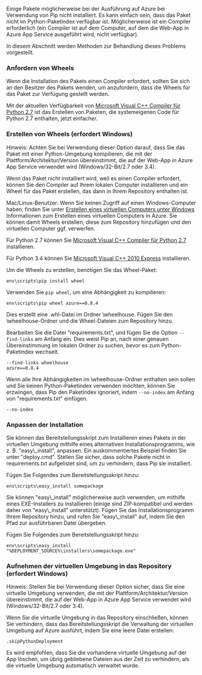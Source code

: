 Einige Pakete möglicherweise bei der Ausführung auf Azure bei Verwendung von Pip nicht installiert. Es kann einfach sein, dass das Paket nicht im Python-Paketindex verfügbar ist. Möglicherweise ist ein Compiler erforderlich (ein Compiler ist auf dem Computer, auf dem die Web-App in Azure App Service ausgeführt wird, nicht verfügbar).

In diesem Abschnitt werden Methoden zur Behandlung dieses Problems vorgestellt.

### Anfordern von Wheels

Wenn die Installation des Pakets einen Compiler erfordert, sollten Sie sich an den Besitzer des Pakets wenden, um anzufordern, dass die Wheels für das Paket zur Verfügung gestellt werden.

Mit der aktuellen Verfügbarkeit von [Microsoft Visual C++ Compiler für Python 2.7][] ist das Erstellen von Paketen, die systemeigenen Code für Python 2.7 enthalten, jetzt einfacher.

### Erstellen von Wheels (erfordert Windows)

Hinweis: Achten Sie bei Verwendung dieser Option darauf, dass Sie das Paket mit einer Python-Umgebung kompilieren, die mit der Plattform/Architektur/Version übereinstimmt, die auf der Web-App in Azure App Service verwendet wird (Windows/32-Bit/2.7 oder 3.4).

Wenn das Paket nicht installiert wird, weil es einen Compiler erfordert, können Sie den Compiler auf Ihrem lokalen Computer installieren und ein Wheel für das Paket erstellen, das dann in Ihrem Repository enthalten ist.

Mac/Linux-Benutzer: Wenn Sie keinen Zugriff auf einen Windows-Computer haben, finden Sie unter [Erstellen eines virtuellen Computers unter Windows][] Informationen zum Erstellen eines virtuellen Computers in Azure. Sie können damit Wheels erstellen, diese zum Repository hinzufügen und den virtuellen Computer ggf. verwerfen.

Für Python 2.7 können Sie [Microsoft Visual C++ Compiler für Python 2.7][] installieren.

Für Python 3.4 können Sie [Microsoft Visual C++ 2010 Express][] installieren.

Um die Wheels zu erstellen, benötigen Sie das Wheel-Paket:

    env\scripts\pip install wheel

Verwenden Sie `pip wheel`, um eine Abhängigkeit zu kompilieren:

    env\scripts\pip wheel azure==0.8.4

Dies erstellt eine .whl-Datei im Ordner \\wheelhouse. Fügen Sie den \\wheelhouse-Ordner und die Wheel-Dateien zum Repository hinzu.

Bearbeiten Sie die Datei "requirements.txt", und fügen Sie die Option `--find-links` am Anfang ein. Dies weist Pip an, nach einer genauen Übereinstimmung im lokalen Ordner zu suchen, bevor es zum Python-Paketindex wechselt.

    --find-links wheelhouse
    azure==0.8.4

Wenn alle Ihre Abhängigkeiten im \\wheelhouse-Ordner enthalten sein sollen und Sie keinen Python-Paketindex verwenden möchten, können Sie erzwingen, dass Pip den Paketindex ignoriert, indem `--no-index` am Anfang von "requirements.txt" einfügen.

    --no-index

### Anpassen der Installation

Sie können das Bereitstellungsskript zum Installieren eines Pakets in der virtuellen Umgebung mithilfe eines alternativen Installationsprogramms, wie z. B. "easy\\_install", anpassen. Ein auskommentiertes Beispiel finden Sie unter "deploy.cmd". Stellen Sie sicher, dass solche Pakete nicht in requirements.txt aufgelistet sind, um zu verhindern, dass Pip sie installiert.

Fügen Sie Folgendes zum Bereitstellungsskript hinzu:

    env\scripts\easy_install somepackage

Sie können "easy\\_install" möglicherweise auch verwenden, um mithilfe eines EXE-Installers zu installieren (einige sind ZIP-kompatibel und werden daher von "easy\\_install" unterstützt). Fügen Sie das Installationsprogramm Ihrem Repository hinzu, und rufen Sie "easy\\_install" auf, indem Sie den Pfad zur ausführbaren Datei übergeben.

Fügen Sie Folgendes zum Bereitstellungsskript hinzu:

    env\scripts\easy_install "%DEPLOYMENT_SOURCE%\installers\somepackage.exe"

### Aufnehmen der virtuellen Umgebung in das Repository (erfordert Windows)

Hinweis: Stellen Sie bei Verwendung dieser Option sicher, dass Sie eine virtuelle Umgebung verwenden, die mit der Plattform/Architektur/Version übereinstimmt, die auf der Web-App in Azure App Service verwendet wird (Windows/32-Bit/2.7 oder 3.4).

Wenn Sie die virtuelle Umgebung in das Repository einschließen, können Sie verhindern, dass das Bereitstellungsskript die Verwaltung der virtuellen Umgebung auf Azure ausführt, indem Sie eine leere Datei erstellen:

    .skipPythonDeployment

Es wird empfohlen, dass Sie die vorhandene virtuelle Umgebung auf der App löschen, um übrig gebliebene Dateien aus der Zeit zu verhindern, als die virtuelle Umgebung automatisch verwaltet wurde.


[Erstellen eines virtuellen Computers unter Windows]: http://azure.microsoft.com/documentation/articles/virtual-machines-windows-hero-tutorial/
[Microsoft Visual C++ Compiler für Python 2.7]: http://aka.ms/vcpython27
[Microsoft Visual C++ 2010 Express]: http://go.microsoft.com/?linkid=9709949

<!---HONumber=AcomDC_0323_2016-->